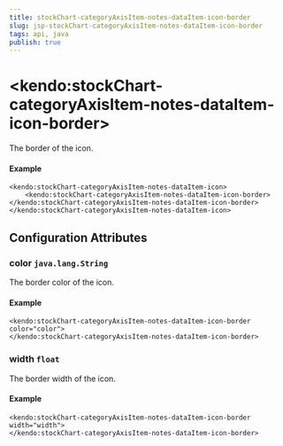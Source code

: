 ```yaml
---
title: stockChart-categoryAxisItem-notes-dataItem-icon-border
slug: jsp-stockChart-categoryAxisItem-notes-dataItem-icon-border
tags: api, java
publish: true
---
```


# \<kendo:stockChart-categoryAxisItem-notes-dataItem-icon-border\>

The border of the icon.

#### Example
    <kendo:stockChart-categoryAxisItem-notes-dataItem-icon>
        <kendo:stockChart-categoryAxisItem-notes-dataItem-icon-border></kendo:stockChart-categoryAxisItem-notes-dataItem-icon-border>
    </kendo:stockChart-categoryAxisItem-notes-dataItem-icon>

## Configuration Attributes

### color `java.lang.String`

The border color of the icon.

#### Example
    <kendo:stockChart-categoryAxisItem-notes-dataItem-icon-border color="color">
    </kendo:stockChart-categoryAxisItem-notes-dataItem-icon-border>

### width `float`

The border width of the icon.

#### Example
    <kendo:stockChart-categoryAxisItem-notes-dataItem-icon-border width="width">
    </kendo:stockChart-categoryAxisItem-notes-dataItem-icon-border>

